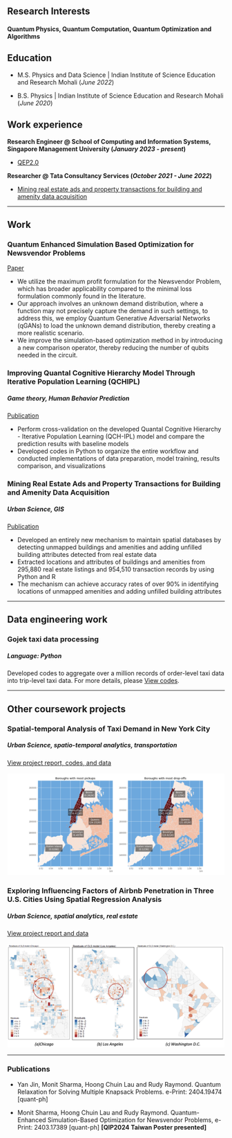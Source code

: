 ## Research Interests

#### Quantum Physics, Quantum Computation, Quantum Optimization and Algorithms



## Education							       		
- M.S.  Physics and Data Science	| Indian Institute of Science Education and Research Mohali (_June 2022_)	 			        		

- B.S.  Physics | Indian Institute of Science Education and Research Mohali (_June 2020_)

## Work experience 
**Research Engineer @ School of Computing and Information Systems, Singapore Management University (_January 2023 - present_)**
- [QEP2.0](#smartbfa)


**Researcher @ Tata Consultancy Services (_October 2021 - June 2022_)**  
- [Mining real estate ads and property transactions for building and amenity data acquisition](#real_estate)
  
---


## Work
<a name="smartbfa"></a>
### Quantum Enhanced Simulation Based Optimization for Newsvendor Problems

[Paper](https://arxiv.org/abs/2403.17389)  

- We utilize the maximum profit formulation for the Newsvendor Problem, which has broader applicability compared to the minimal loss formulation commonly found in the literature.
- Our approach involves an unknown demand distribution, where a function may not precisely capture the demand in such settings, to address this, we employ Quantum Generative Adversarial Networks (qGANs) to load the unknown demand distribution, thereby creating a more realistic scenario.
- We improve the simulation-based optimization method in by introducing a new comparison operator, thereby reducing the number of qubits needed in the circuit.

<a name="qchipl"></a>
### Improving Quantal Cognitive Hierarchy Model Through Iterative Population Learning (QCHIPL)
##### Game theory, Human Behavior Prediction
[Publication](https://arxiv.org/abs/2302.06033)

- Perform cross-validation on the developed Quantal Cognitive Hierarchy - Iterative Population Learning (QCH-IPL) model and compare the prediction results with baseline models
- Developed codes in Python to organize the entire workflow and conducted implementations of data preparation, model training, results comparison, and visualizations

<a name="real_estate"></a>
### Mining Real Estate Ads and Property Transactions for Building and Amenity Data Acquisition
##### Urban Science, GIS
[Publication](https://link.springer.com/article/10.1007/s44212-022-00012-2)

- Developed an entirely new mechanism to maintain spatial databases by detecting unmapped buildings and amenities and adding unfilled building attributes detected from real estate data
- Extracted locations and attributes of buildings and amenities from 295,880 real estate listings and 954,510 transaction records by using Python and R 
- The mechanism can achieve accuracy rates of over 90% in identifying locations of unmapped amenities and adding unfilled building attributes


---


## Data engineering work

### Gojek taxi data processing
##### Language: Python

Developed codes to aggregate over a million records of order-level taxi data into trip-level taxi data. For more details, please [View codes](https://github.com/chenxy285/gojek_taxi/tree/main).


---


## Other coursework projects

### Spatial-temporal Analysis of Taxi Demand in New York City
##### Urban Science, spatio-temporal analytics, transportation
[View project report, codes, and data](https://github.com/chenxy285/taxi_demand_analysis_NYC)<br>
<br>
![taxiNYC](assets/imgs/taxiNYC.png)


### Exploring Influencing Factors of Airbnb Penetration in Three U.S. Cities Using Spatial Regression Analysis
##### Urban Science, spatial analytics, real estate
[View project report and data](https://github.com/chenxy285/Airbnb_study)<br>
<br>
![airbnbUS](assets/imgs/airbnbUS.png)

---

### Publications
- Yan Jin, Monit Sharma, Hoong Chuin Lau and Rudy Raymond. Quantum Relaxation for Solving Multiple Knapsack Problems. e-Print: 2404.19474 [quant-ph]

- Monit Sharma, Hoong Chuin Lau and Rudy Raymond. Quantum-Enhanced Simulation-Based Optimization for Newsvendor Problems, 
e-Print: 2403.17389 [quant-ph] **[QIP2024 Taiwan Poster presented]**





 




  


